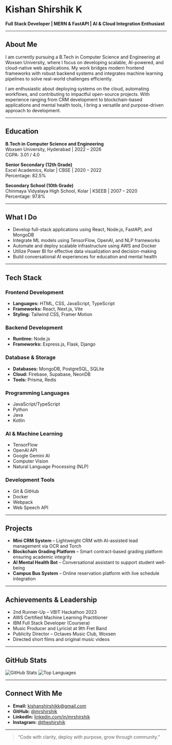# Kishan Shirshik K

**Full Stack Developer | MERN & FastAPI | AI & Cloud Integration Enthusiast**

---

## About Me

I am currently pursuing a B.Tech in Computer Science and Engineering at Woxsen University, where I focus on developing scalable, AI-powered, and cloud-native web applications. My work bridges modern frontend frameworks with robust backend systems and integrates machine learning pipelines to solve real-world challenges efficiently.

I am enthusiastic about deploying systems on the cloud, automating workflows, and contributing to impactful open-source projects. With experience ranging from CRM development to blockchain-based applications and mental health tools, I bring a versatile and purpose-driven approach to development.

---

## Education

**B.Tech in Computer Science and Engineering**  
Woxsen University, Hyderabad | 2022 – 2026  
CGPA: 3.01 / 4.0  

**Senior Secondary (12th Grade)**  
Excel Academics, Kolar | CBSE | 2020 – 2022  
Percentage: 82.5%  

**Secondary School (10th Grade)**  
Chinmaya Vidyalaya High School, Kolar | KSEEB | 2007 – 2020  
Percentage: 97.8%

---

## What I Do

- Develop full-stack applications using React, Node.js, FastAPI, and MongoDB
- Integrate ML models using TensorFlow, OpenAI, and NLP frameworks
- Automate and deploy scalable infrastructure using AWS and Docker
- Utilize Power BI for effective data visualization and decision-making
- Build conversational AI experiences for education and mental health

---

## Tech Stack

### Frontend Development
- **Languages:** HTML, CSS, JavaScript, TypeScript
- **Frameworks:** React, Next.js, Vite
- **Styling:** Tailwind CSS, Framer Motion

### Backend Development
- **Runtime:** Node.js
- **Frameworks:** Express.js, Flask, Django

### Database & Storage
- **Databases:** MongoDB, PostgreSQL, SQLite
- **Cloud:** Firebase, Supabase, NeonDB
- **Tools:** Prisma, Redis

### Programming Languages
- JavaScript/TypeScript
- Python
- Java
- Kotlin

### AI & Machine Learning
- TensorFlow
- OpenAI API
- Google Gemini AI
- Computer Vision
- Natural Language Processing (NLP)

### Development Tools
- Git & GitHub
- Docker
- Webpack
- Web Speech API

---

## Projects

- **Mini CRM System** – Lightweight CRM with AI-assisted lead management via OCR and Torch
- **Blockchain Grading Platform** – Smart contract-based grading platform ensuring academic integrity
- **AI Mental Health Bot** – Conversational assistant to support student well-being
- **Campus Bus System** – Online reservation platform with live schedule integration

---

## Achievements & Leadership

- 2nd Runner-Up – VBIT Hackathon 2023
- AWS Certified Machine Learning Practitioner
- IBM Full Stack Developer (Coursera)
- Music Producer and Lyricist at 9th Fret Band
- Publicity Director – Octaves Music Club, Woxsen
- Directed short films and original music videos

---

## GitHub Stats

![GitHub Stats](https://github-readme-stats.vercel.app/api?username=mrshirshik&show_icons=true&theme=tokyonight)
![Top Languages](https://github-readme-stats.vercel.app/api/top-langs/?username=mrshirshik&layout=compact&theme=tokyonight)


---

## Connect With Me

- **Email:** kishanshirshikk@gmail.com  
- **GitHub:** [@mrshirshik](https://github.com/mrshirshik)  
- **LinkedIn:** [linkedin.com/in/mrshirshik](https://linkedin.com/in/mrshirshik)  
- **Instagram:** [@theshirshik](https://www.instagram.com/theshirshik)

---

> “Code with clarity, deploy with purpose, grow through community.”
